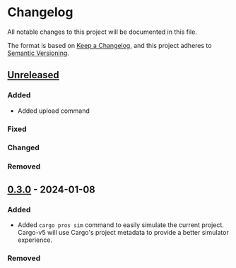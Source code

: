 # Changelog

All notable changes to this project will be documented in this file.

The format is based on [Keep a Changelog](https://keepachangelog.com/en/1.0.0/),
and this project adheres to [Semantic Versioning](https://semver.org/spec/v2.0.0.html).

<!--
Before releasing:

- change versions in Cargo.toml
- change Unreleased to the version number
- create new Unreleased section
- update links at the end of the document
-->

## [Unreleased]

### Added

- Added upload command

### Fixed

### Changed

### Removed


## [0.3.0] - 2024-01-08

### Added

- Added `cargo pros sim` command to easily simulate the current project. Cargo-v5 will use Cargo's project metadata to provide a better simulator experience.

### Removed

[unreleased]: https://github.com/pros-rs/vexide/compare/v0.3.0...HEAD
[0.3.0]: https://github.com/pros-rs/vexide/releases/tag/v0.3.0
